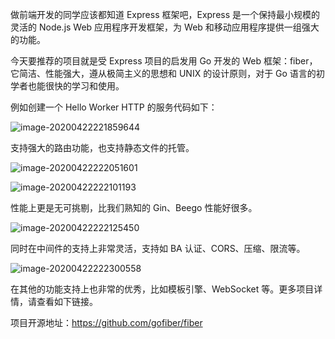做前端开发的同学应该都知道 Express 框架吧，Express 是一个保持最小规模的灵活的 Node.js Web 应用程序开发框架，为 Web 和移动应用程序提供一组强大的功能。

今天要推荐的项目就是受 Express 项目的启发用 Go 开发的 Web 框架：fiber，它简洁、性能强大，遵从极简主义的思想和 UNIX 的设计原则，对于 Go 语言的初学者也能很快的学习和使用。

例如创建一个 Hello Worker HTTP 的服务代码如下：

![image-20200422221859644](https://7465-test-3c9b5e-1-1301419220.tcb.qcloud.la/mac_github_images/compress_image-20200422221859644.png)

支持强大的路由功能，也支持静态文件的托管。

![image-20200422222051601](https://7465-test-3c9b5e-1-1301419220.tcb.qcloud.la/mac_github_images/compress_image-20200422222051601.png)

![image-20200422222101193](https://7465-test-3c9b5e-1-1301419220.tcb.qcloud.la/mac_github_images/compress_image-20200422222101193.png)

性能上更是无可挑剔，比我们熟知的 Gin、Beego 性能好很多。

![image-20200422222125450](https://7465-test-3c9b5e-1-1301419220.tcb.qcloud.la/mac_github_images/compress_image-20200422222125450.png)

同时在中间件的支持上非常灵活，支持如 BA 认证、CORS、压缩、限流等。

![image-20200422222300558](https://7465-test-3c9b5e-1-1301419220.tcb.qcloud.la/mac_github_images/compress_image-20200422222300558.png)

在其他的功能支持上也非常的优秀，比如模板引擎、WebSocket 等。更多项目详情，请查看如下链接。

项目开源地址：https://github.com/gofiber/fiber

